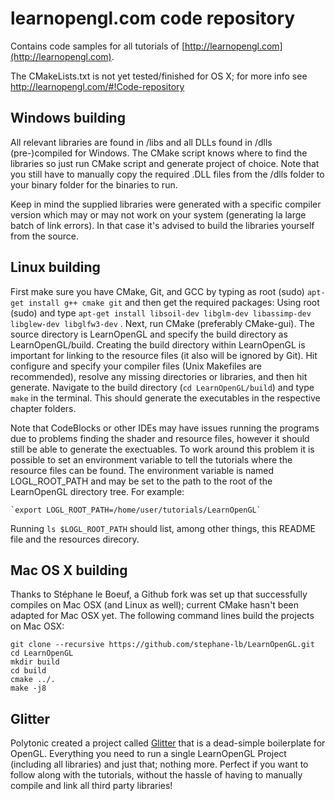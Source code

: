 # learnopengl.com code repository
Contains code samples for all tutorials of [http://learnopengl.com](http://learnopengl.com). 

The CMakeLists.txt is not yet tested/finished for OS X; for more info see http://learnopengl.com/#!Code-repository

## Windows building
All relevant libraries are found in /libs and all DLLs found in /dlls (pre-)compiled for Windows. 
The CMake script knows where to find the libraries so just run CMake script and generate project of choice.
Note that you still have to manually copy the required .DLL files from the /dlls folder to your binary folder for the binaries to run.

Keep in mind the supplied libraries were generated with a specific compiler version which may or may not work on your system (generating la large batch of link errors). In that case it's advised to build the libraries yourself from the source.

## Linux building
First make sure you have CMake, Git, and GCC by typing as root (sudo) `apt-get install g++ cmake git` and then get the required packages:
Using root (sudo) and type `apt-get install libsoil-dev libglm-dev libassimp-dev libglew-dev libglfw3-dev` . Next, run CMake (preferably CMake-gui). The source directory is LearnOpenGL and specify the build directory as LearnOpenGL/build. Creating the build directory within LearnOpenGL is important for linking to the resource files (it also will be ignored by Git). Hit configure and specify your compiler files (Unix Makefiles are recommended), resolve any missing directories or libraries, and then hit generate. Navigate to the build directory (`cd LearnOpenGL/build`) and type `make` in the terminal. This should generate the executables in the respective chapter folders.

Note that CodeBlocks or other IDEs may have issues running the programs due to problems finding the shader and resource files, however it should still be able to generate the exectuables. To work around this problem it is possible to set an environment variable to tell the tutorials where the resource files can be found. The environment variable is named LOGL_ROOT_PATH and may be set to the path to the root of the LearnOpenGL directory tree. For example:

    `export LOGL_ROOT_PATH=/home/user/tutorials/LearnOpenGL`

Running `ls $LOGL_ROOT_PATH` should list, among other things, this README file and the resources direcory.

## Mac OS X building
Thanks to Stéphane le Boeuf, a Github fork was set up that successfully compiles on Mac OSX (and Linux as well); current CMake hasn't been adapted for Mac OSX yet.  The following command lines build the projects on Mac OSX:
```
git clone --recursive https://github.com/stephane-lb/LearnOpenGL.git
cd LearnOpenGL
mkdir build
cd build
cmake ../.
make -j8
```

## Glitter
Polytonic created a project called [Glitter](https://github.com/Polytonic/Glitter) that is a dead-simple boilerplate for OpenGL. 
Everything you need to run a single LearnOpenGL Project (including all libraries) and just that; nothing more. 
Perfect if you want to follow along with the tutorials, without the hassle of having to manually compile and link all third party libraries!
